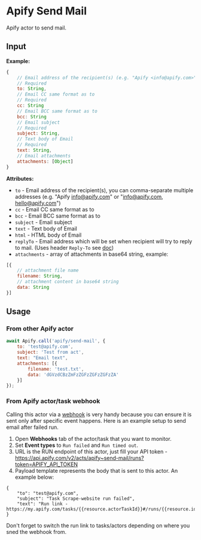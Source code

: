 # Apify Send Mail

Apify actor to send mail.

## Input

**Example:**
```javascript
{
    // Email address of the recipient(s) (e.g. "Apify <info@apify.com>")
    // Required
    to: String,
    // Email CC same format as to
    // Required
    cc: String
    // Email BCC same format as to
    bcc: String
    // Email subject
    // Required
    subject: String,
    // Text body of Email
    // Required
    text: String,
    // Email attachments
    attachments: [Object]
}
```

**Attributes:**
- `to` - Email address of the recipient(s), you can comma-separate multiple addresses (e.g. "Apify <info@apify.com>" or "info@apify.com, hello@apify.com")
- `cc` - Email CC same format as to
- `bcc` - Email BCC same format as to
- `subject` - Email subject
- `text` - Text body of Email
- `html` - HTML body of Email
- `replyTo` - Email address which will be set when recipient will try to reply to mail. (Uses header `Reply-To` see [doc](https://tools.ietf.org/html/rfc5322#section-3.6.2))
- `attachments` - array of attachments in base64 string, example:
```javascript
[{
    // attachment file name
    filename: String,
    // attachment content in base64 string
    data: String
}]
```

## Usage

### From other Apify actor

```javascript
await Apify.call('apify/send-mail', {
    to: 'test@apify.com',
    subject: 'Test from act',
    text: "Email text",
    attachments: [{
        filename: 'test.txt',
        data: 'dGVzdCBzZmFzZGFzZGFzZGFzZA'
    }]
});
```

### From Apify actor/task webhook

Calling this actor via a [webhook](https://docs.apify.com/webhooks) is very handy because you can ensure it is sent only after specific event happens. Here is an example setup to send email after failed run.

1. Open **Webhooks** tab of the actor/task that you want to monitor.
2. Set **Event types** to `Run failed` and `Run timed out`.
3. URL is the RUN endpoint of this actor, just fill your API token - https://api.apify.com/v2/acts/apify~send-mail/runs?token=APIFY_API_TOKEN
4. Payload template represents the body that is sent to this actor. An example below:

```
{
    "to": "test@apify.com",
    "subject": "Task Scrape-website run failed",
    "text": "Run link - https://my.apify.com/tasks/{{resource.actorTaskId}}#/runs/{{resource.id}}"
}
```

Don't forget to switch the run link to tasks/actors depending on where you sned the webhook from.
